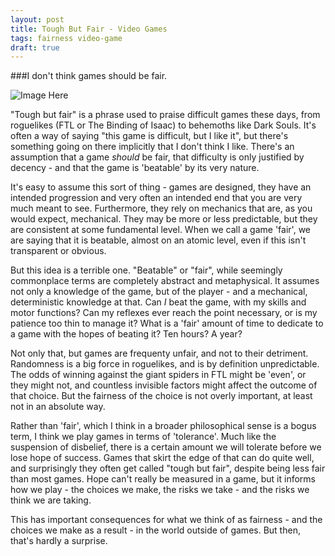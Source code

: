 ```yaml
---
layout: post
title: Tough But Fair - Video Games
tags: fairness video-game
draft: true
---
```

###I don't think games should be fair.

![Image Here](http://edge.alluremedia.com.au/m/k/2014/04/Darksoulsboss.jpg "Iron Golem, Dark Souls")

"Tough but fair" is a phrase used to praise difficult games these days, from roguelikes (FTL or The Binding of Isaac) to behemoths like Dark Souls.  It's often a way of saying "this game is difficult, but I like it", but there's something going on there implicitly that I don't think I like.  There's an assumption that a game *should* be fair, that difficulty is only justified by decency - and that the game is 'beatable' by its very nature.

It's easy to assume this sort of thing - games are designed, they have an intended progression and very often an intended end that you are very much meant to see.  Furthermore, they rely on mechanics that are, as you would expect, mechanical.  They may be more or less predictable, but they are consistent at some fundamental level.  When we call a game 'fair', we are saying that it is beatable, almost on an atomic level, even if this isn't transparent or obvious.

But this idea is a terrible one.  "Beatable" or "fair", while seemingly commonplace terms are completely abstract and metaphysical.  It assumes not only a knowledge of the game, but of the player - and a mechanical, deterministic knowledge at that.  Can *I* beat the game, with my skills and motor functions?  Can my reflexes ever reach the point necessary, or is my patience too thin to manage it?  What is a 'fair' amount of time to dedicate to a game with the hopes of beating it?  Ten hours?  A year?

Not only that, but games are frequenty unfair, and not to their detriment.  Randomness is a big force in roguelikes, and is by definition unpredictable.  The odds of winning against the giant spiders in FTL might be 'even', or they might not, and countless invisible factors might affect the outcome of that choice.  But the fairness of the choice is not overly important, at least not in an absolute way.

Rather than 'fair', which I think in a broader philosophical sense is a bogus term, I think we play games in terms of 'tolerance'.  Much like the suspension of disbelief, there is a certain amount we will tolerate before we lose hope of success.  Games that skirt the edge of that can do quite well, and surprisingly they often get called "tough but fair", despite being less fair than most games.  Hope can't really be measured in a game, but it informs how we play - the choices we make, the risks we take - and the risks we think we are taking.

This has important consequences for what we think of as fairness - and the choices we make as a result - in the world outside of games.  But then, that's hardly a surprise.
